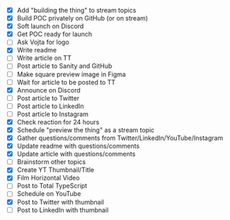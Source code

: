 - [x] Add "building the thing" to stream topics
- [x] Build POC privately on GitHub (or on stream)
- [x] Soft launch on Discord
- [x] Get POC ready for launch
- [ ] Ask Vojta for logo
- [x] Write readme
- [ ] Write article on TT
- [ ] Post article to Sanity and GitHub
- [ ] Make square preview image in Figma
- [ ] Wait for article to be posted to TT
- [x] Announce on Discord
- [ ] Post article to Twitter
- [ ] Post article to LinkedIn
- [ ] Post article to Instagram
- [x] Check reaction for 24 hours
- [x] Schedule "preview the thing" as a stream topic
- [x] Gather questions/comments from Twitter/LinkedIn/YouTube/Instagram
- [x] Update readme with questions/comments
- [x] Update article with questions/comments
- [ ] Brainstorm other topics
- [x] Create YT Thumbnail/Title
- [x] Film Horizontal Video
- [ ] Post to Total TypeScript
- [ ] Schedule on YouTube
- [x] Post to Twitter with thumbnail
- [ ] Post to LinkedIn with thumbnail
